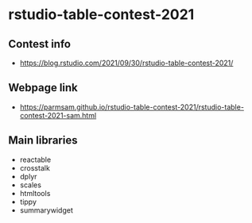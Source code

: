 # rstudio-table-contest-2021

## Contest info
* https://blog.rstudio.com/2021/09/30/rstudio-table-contest-2021/

## Webpage link
* https://parmsam.github.io/rstudio-table-contest-2021/rstudio-table-contest-2021-sam.html

## Main libraries
* reactable
* crosstalk
* dplyr
* scales
* htmltools
* tippy
* summarywidget
